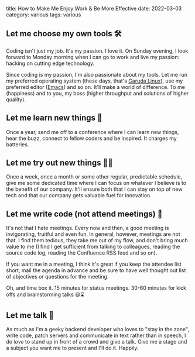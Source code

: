 title: How to Make Me Enjoy Work & Be More Effective
date: 2022-03-03
category: various
tags: various

## Let me choose my own tools 🛠️

Coding isn't just my job. It's my passion. I love it. On Sunday
evening, I look forward to Monday morning when I can go to work and
live my passion: hacking on cutting edge technology.

Since coding is my passion, I'm also passionate about my tools. Let me
run my preferred operating system (these days, that's [Garuda
Linux](https://garudalinux.org)), use my preferred editor
([Emacs](https://www.gnu.org/software/emacs/)) and so on. It'll make a
world of difference. To me (happiness) and to you, my boss (higher
throughput and solutions of higher quality).

## Let me learn new things 📖

Once a year, send me off to a conference where I can learn new things,
hear the buzz, connect to fellow coders and be inspired. It charges my
batteries.

## Let me try out new things 🤠🚀

Once a week, once a month or some other regular, predictable schedule,
give me some dedicated time where I can focus on whatever I believe is
to the benefit of our company. It'll ensure both that I can stay on
top of new tech and that our company gets valuable fuel for
innovation.

## Let me write code (not attend meetings) 🔨

It's not that I hate meetings. Every now and then, a good meeting is
invigorating, fruitful and even fun. In general, however, meetings are
not that. I find them tedious, they take me out of my flow, and don't
bring much value to me (I find I get sufficient from talking to
colleagues, reading the source code log, reading the Confluence RSS
feed and so on).

If you want me in a meeting, I think it's great if you keep the
attendee list short, mail the agenda in advance and be sure to have
well thought out list of objectives or questions for the meeting.

Oh, and time box it. 15 minutes for status meetings. 30-60 minutes for
kick offs and brainstorming talks 😃⌛

## Let me talk 💬

As much as I'm a geeky backend developer who loves to "stay in the
zone", write code, patch servers and communicate in text rather than
in speech, I do *love* to stand up in front of a crowd and give a
talk. Give me a stage and a subject you want me to present and I'll do
it. Happily.





